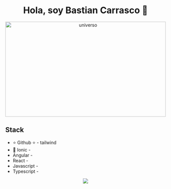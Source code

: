 <div align="center">
<h1 align="center">Hola, soy <a>Bastian Carrasco</a> 👋</h1>
<img src="https://images.pexels.com/photos/956999/milky-way-starry-sky-night-sky-star-956999.jpeg?auto=compress&cs=tinysrgb&w=1260&h=750&dpr=1" width="100%" height="300" alt="universo">
</div>



## Stack
- ⭐ Github ⭐  - tailwind
- 📲 Ionic      - 
- Angular       -
- React         -
- Javascript    -
- Typescript    -

<p align="center">
  <a href="https://skillicons.dev">
    <img src="https://skillicons.dev/icons?i=git,angular,docker,react,javascript,typescript,tailwind" />
  </a>
</p>
